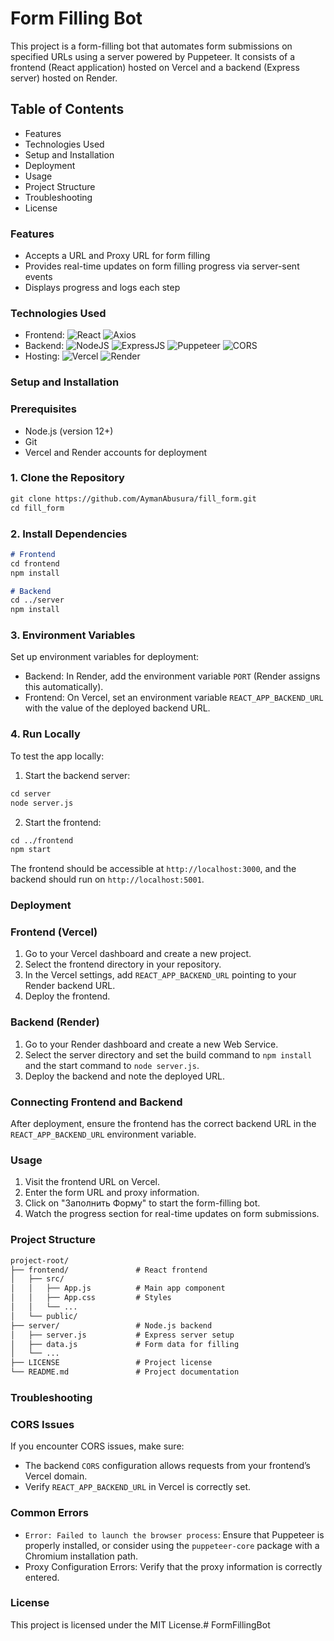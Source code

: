 # Form Filling Bot

This project is a form-filling bot that automates form submissions on specified URLs using a server powered by Puppeteer. It consists of a frontend (React application) hosted on Vercel and a backend (Express server) hosted on Render.

## Table of Contents

* Features
* Technologies Used
* Setup and Installation
* Deployment
* Usage
* Project Structure
* Troubleshooting
* License

### Features

* Accepts a URL and Proxy URL for form filling
* Provides real-time updates on form filling progress via server-sent events
* Displays progress and logs each step

### Technologies Used

* Frontend: ![React](https://img.shields.io/badge/react-%2320232a.svg?style=for-the-badge&logo=react&logoColor=%2361DAFB) ![Axios](https://img.shields.io/static/v1?style=for-the-badge&message=Axios&color=5A29E4&logo=Axios&logoColor=FFFFFF&label=)
* Backend: ![NodeJS](https://img.shields.io/badge/node.js-6DA55F?style=for-the-badge&logo=node.js&logoColor=white) ![ExpressJS](https://img.shields.io/badge/Express%20js-000000?style=for-the-badge&logo=express&logoColor=white) ![Puppeteer](https://img.shields.io/badge/Puppeteer-000000?style=for-the-badge&logo=Puppeteer&logoColor=white) ![CORS](https://img.shields.io/badge/CORS-000000?style=for-the-badge&logo=CORS&logoColor=white)
* Hosting: ![Vercel](https://img.shields.io/badge/Vercel-000000?style=for-the-badge&logo=vercel&logoColor=white) ![Render](https://img.shields.io/badge/Render-000000?style=for-the-badge&logo=render&logoColor=white)

### Setup and Installation

### Prerequisites
* Node.js (version 12+)
* Git
* Vercel and Render accounts for deployment

### 1. Clone the Repository
```markdown
git clone https://github.com/AymanAbusura/fill_form.git
cd fill_form
```

### 2. Install Dependencies
```markdown
# Frontend
cd frontend
npm install

# Backend
cd ../server
npm install
```

### 3. Environment Variables
Set up environment variables for deployment:

* Backend: In Render, add the environment variable `PORT` (Render assigns this automatically).
* Frontend: On Vercel, set an environment variable `REACT_APP_BACKEND_URL` with the value of the deployed backend URL.

### 4. Run Locally
To test the app locally:
1. Start the backend server:
```markdown
cd server
node server.js
```

2. Start the frontend:
```markdown
cd ../frontend
npm start
```

The frontend should be accessible at `http://localhost:3000`, and the backend should run on `http://localhost:5001`.

### Deployment
### Frontend (Vercel)
1. Go to your Vercel dashboard and create a new project.
2. Select the frontend directory in your repository.
3. In the Vercel settings, add `REACT_APP_BACKEND_URL` pointing to your Render backend URL.
4. Deploy the frontend.

### Backend (Render)
1. Go to your Render dashboard and create a new Web Service.
2. Select the server directory and set the build command to `npm install` and the start command to `node server.js`.
3. Deploy the backend and note the deployed URL.

### Connecting Frontend and Backend
After deployment, ensure the frontend has the correct backend URL in the `REACT_APP_BACKEND_URL` environment variable.

### Usage
1. Visit the frontend URL on Vercel.
2. Enter the form URL and proxy information.
3. Click on "Заполнить Форму" to start the form-filling bot.
4. Watch the progress section for real-time updates on form submissions.

### Project Structure
```markdown
project-root/
├── frontend/               # React frontend
│   ├── src/
│   │   ├── App.js          # Main app component
│   │   ├── App.css         # Styles
│   │   └── ...
│   └── public/
├── server/                 # Node.js backend
│   ├── server.js           # Express server setup
│   ├── data.js             # Form data for filling
│   └── ...
├── LICENSE                 # Project license
└── README.md               # Project documentation
```

### Troubleshooting
### CORS Issues
If you encounter CORS issues, make sure:
* The backend `CORS` configuration allows requests from your frontend’s Vercel domain.
* Verify `REACT_APP_BACKEND_URL` in Vercel is correctly set.

### Common Errors
* `Error: Failed to launch the browser process`: Ensure that Puppeteer is properly installed, or consider using the `puppeteer-core` package with a Chromium installation path.
* Proxy Configuration Errors: Verify that the proxy information is correctly entered.

### License
This project is licensed under the MIT License.# FormFillingBot
